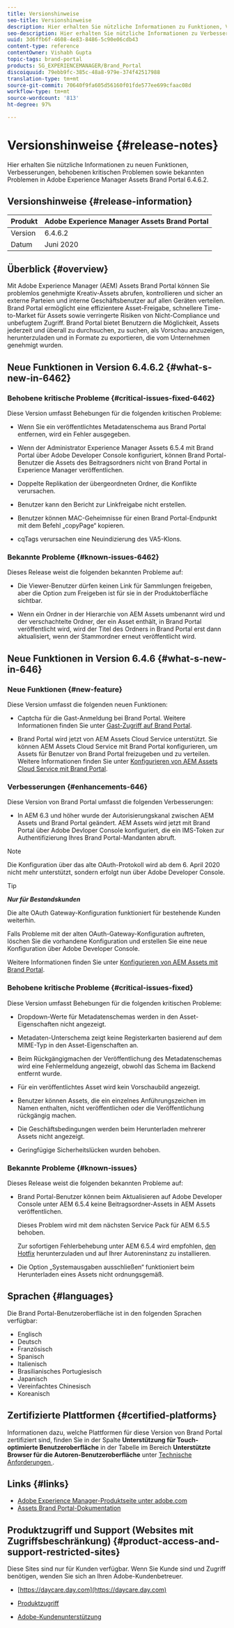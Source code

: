 ```yaml
---
title: Versionshinweise
seo-title: Versionshinweise
description: Hier erhalten Sie nützliche Informationen zu Funktionen, Verbesserungen, behobenen kritischen Problemen sowie bekannten Problemen in Adobe Experience Manager Assets Brand Portal 6.4.6.2.
seo-description: Hier erhalten Sie nützliche Informationen zu Verbesserungen, behobenen kritischen Problemen sowie bekannten Problemen in Adobe Experience Manager Assets Brand Portal 6.4.6.2.
uuid: 3d6ffb6f-4608-4e83-8486-5c90e06cdb43
content-type: reference
contentOwner: Vishabh Gupta
topic-tags: brand-portal
products: SG_EXPERIENCEMANAGER/Brand_Portal
discoiquuid: 79ebb9fc-385c-48a8-979e-374f42517988
translation-type: tm+mt
source-git-commit: 70640f9fa605d56160f01fde577ee699cfaac08d
workflow-type: tm+mt
source-wordcount: '813'
ht-degree: 97%

---
```



# Versionshinweise {#release-notes}

Hier erhalten Sie nützliche Informationen zu neuen Funktionen, Verbesserungen, behobenen kritischen Problemen sowie bekannten Problemen in Adobe Experience Manager Assets Brand Portal 6.4.6.2.

## Versionshinweise {#release-information}

| Produkt | Adobe Experience Manager Assets Brand Portal |
|---|---|
| Version | 6.4.6.2 |
| Datum | Juni 2020 |

## Überblick {#overview}

Mit Adobe Experience Manager (AEM) Assets Brand Portal können Sie problemlos genehmigte Kreativ-Assets abrufen, kontrollieren und sicher an externe Parteien und interne Geschäftsbenutzer auf allen Geräten verteilen. Brand Portal ermöglicht eine effizientere Asset-Freigabe, schnellere Time-to-Market für Assets sowie verringerte Risiken von Nicht-Compliance und unbefugtem Zugriff. Brand Portal bietet Benutzern die Möglichkeit, Assets jederzeit und überall zu durchsuchen, zu suchen, als Vorschau anzuzeigen, herunterzuladen und in Formate zu exportieren, die vom Unternehmen genehmigt wurden.

## Neue Funktionen in Version 6.4.6.2 {#what-s-new-in-6462}

### Behobene kritische Probleme {#critical-issues-fixed-6462}

Diese Version umfasst Behebungen für die folgenden kritischen Probleme:

* Wenn Sie ein veröffentlichtes Metadatenschema aus Brand Portal entfernen, wird ein Fehler ausgegeben.

* Wenn der Administrator Experience Manager Assets 6.5.4 mit Brand Portal über Adobe Developer Console konfiguriert, können Brand Portal-Benutzer die Assets des Beitragsordners nicht von Brand Portal in Experience Manager veröffentlichen.

* Doppelte Replikation der übergeordneten Ordner, die Konflikte verursachen.

* Benutzer kann den Bericht zur Linkfreigabe nicht erstellen.

* Benutzer können MAC-Geheimnisse für einen Brand Portal-Endpunkt mit dem Befehl „copyPage“ kopieren.

* cqTags verursachen eine Neuindizierung des VA5-Klons.


### Bekannte Probleme {#known-issues-6462}

Dieses Release weist die folgenden bekannten Probleme auf:

* Die Viewer-Benutzer dürfen keinen Link für Sammlungen freigeben, aber die Option zum Freigeben ist für sie in der Produktoberfläche sichtbar.

* Wenn ein Ordner in der Hierarchie von AEM Assets umbenannt wird und der verschachtelte Ordner, der ein Asset enthält, in Brand Portal veröffentlicht wird, wird der Titel des Ordners in Brand Portal erst dann aktualisiert, wenn der Stammordner erneut veröffentlicht wird.


## Neue Funktionen in Version 6.4.6 {#what-s-new-in-646}

### Neue Funktionen {#new-feature}

Diese Version umfasst die folgenden neuen Funktionen:

* Captcha für die Gast-Anmeldung bei Brand Portal. Weitere Informationen finden Sie unter [Gast-Zugriff auf Brand Portal](../using/guest-access.md).

* Brand Portal wird jetzt von AEM Assets Cloud Service unterstützt. Sie können AEM Assets Cloud Service mit Brand Portal konfigurieren, um Assets für Benutzer von Brand Portal freizugeben und zu verteilen.
Weitere Informationen finden Sie unter [Konfigurieren von AEM Assets Cloud Service mit Brand Portal](https://docs.adobe.com/content/help/en/experience-manager-cloud-service/assets/brand-portal/configure-aem-assets-with-brand-portal.html).

### Verbesserungen {#enhancements-646}

Diese Version von Brand Portal umfasst die folgenden Verbesserungen:

* In AEM 6.3 und höher wurde der Autorisierungskanal zwischen AEM Assets und Brand Portal geändert. AEM Assets wird jetzt mit Brand Portal über Adobe Devloper Console konfiguriert, die ein IMS-Token zur Authentifizierung Ihres Brand Portal-Mandanten abruft.

>[!NOTE]
>
>Die Konfiguration über das alte OAuth-Protokoll wird ab dem 6. April 2020 nicht mehr unterstützt, sondern erfolgt nun über Adobe Developer Console.

>[!TIP]
>
>***Nur für Bestandskunden***
>
>Die alte OAuth Gateway-Konfiguration funktioniert für bestehende Kunden weiterhin.
>
>Falls Probleme mit der alten OAuth-Gateway-Konfiguration auftreten, löschen Sie die vorhandene Konfiguration und erstellen Sie eine neue Konfiguration über Adobe Developer Console.

Weitere Informationen finden Sie unter [Konfigurieren von AEM Assets mit Brand Portal](configure-aem-assets-with-brand-portal.md).

### Behobene kritische Probleme {#critical-issues-fixed}

Diese Version umfasst Behebungen für die folgenden kritischen Probleme:

* Dropdown-Werte für Metadatenschemas werden in den Asset-Eigenschaften nicht angezeigt.

* Metadaten-Unterschema zeigt keine Registerkarten basierend auf dem MIME-Typ in den Asset-Eigenschaften an.

* Beim Rückgängigmachen der Veröffentlichung des Metadatenschemas wird eine Fehlermeldung angezeigt, obwohl das Schema im Backend entfernt wurde.

* Für ein veröffentlichtes Asset wird kein Vorschaubild angezeigt.

* Benutzer können Assets, die ein einzelnes Anführungszeichen im Namen enthalten, nicht veröffentlichen oder die Veröffentlichung rückgängig machen.

* Die Geschäftsbedingungen werden beim Herunterladen mehrerer Assets nicht angezeigt.

* Geringfügige Sicherheitslücken wurden behoben.

### Bekannte Probleme {#known-issues}

Dieses Release weist die folgenden bekannten Probleme auf:

* Brand Portal-Benutzer können beim Aktualisieren auf Adobe Developer Console unter AEM 6.5.4 keine Beitragsordner-Assets in AEM Assets veröffentlichen.

   Dieses Problem wird mit dem nächsten Service Pack für AEM 6.5.5 behoben.

   Zur sofortigen Fehlerbehebung unter AEM 6.5.4 wird empfohlen, [den Hotfix](https://www.adobeaemcloud.com/content/marketplace/marketplaceProxy.html?packagePath=/content/companies/public/adobe/packages/cq650/hotfix/cq-6.5.0-hotfix-33041) herunterzuladen und auf Ihrer Autoreninstanz zu installieren.

* Die Option „Systemausgaben ausschließen“ funktioniert beim Herunterladen eines Assets nicht ordnungsgemäß.


## Sprachen {#languages}

Die Brand Portal-Benutzeroberfläche ist in den folgenden Sprachen verfügbar:

* Englisch
* Deutsch
* Französisch
* Spanisch
* Italienisch
* Brasilianisches         Portugiesisch
* Japanisch
* Vereinfachtes Chinesisch
* Koreanisch

## Zertifizierte Plattformen          {#certified-platforms}

Informationen dazu, welche Plattformen für diese Version von Brand Portal zertifiziert sind, finden Sie in der Spalte **Unterstützung für Touch-optimierte Benutzeroberfläche** in der Tabelle im Bereich **Unterstützte Browser für die Autoren-Benutzeroberfläche** unter [Technische Anforderungen ](https://helpx.adobe.com/de/experience-manager/6-4/sites/deploying/using/technical-requirements.html).

## Links {#links}

* [Adobe Experience Manager-Produktseite unter adobe.com](http://www.adobe.com/de/marketing-cloud/experience-manager.html)
* [Assets Brand Portal-Dokumentation](https://helpx.adobe.com/de/experience-manager/brand-portal/user-guide.html)

## Produktzugriff und Support (Websites mit Zugriffsbeschränkung) {#product-access-and-support-restricted-sites}

Diese Sites sind nur für Kunden verfügbar. Wenn Sie Kunde sind und Zugriff benötigen, wenden Sie sich an Ihren Adobe-Kundenbetreuer.

* [https://daycare.day.com](https://daycare.day.com)

* [Produktzugriff](https://login.marketing.adobe.com)

* [Adobe-Kundenunterstützung](https://helpx.adobe.com/de/contact.html)
